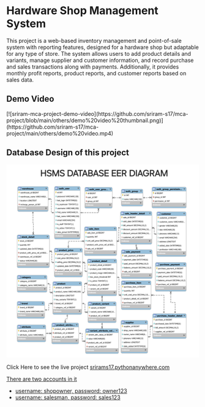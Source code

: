 <h1>Hardware Shop Management System</h1>
<p>This project is a web-based inventory management and point-of-sale system with reporting features, designed for a hardware shop but adaptable for any type of store. The system allows users to add product details and variants, manage supplier and customer information, and record purchase and sales transactions along with payments. Additionally, it provides monthly profit reports, product reports, and customer reports based on sales data.</p>
<h2>Demo Video</h2>
[![sriram-mca-project-demo-video](https://github.com/sriram-s17/mca-project/blob/main/others/demo%20video%20thumbnail.png)](https://github.com/sriram-s17/mca-project/main/others/demo%20video.mp4)
<h2>Database Design of this project</h2>
<img src="others/database data/hsms_db_eer_diagram.png" alt="hsms database eer diagram">

<p>Click Here to see the live project <a href="https://srirams17.pythonanywhere.com/">srirams17.pythonanywhere.com</p>
<p>There are two accounts in it</p>
<ul>
    <li>username: shopowner, password: owner123</li>
    <li>username: salesman, password: sales123</li>
</ul>
